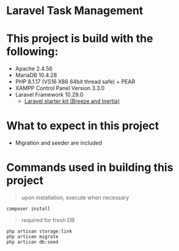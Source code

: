 # Laravel Task Management

# This project is build with the following:

* Apache 2.4.56
* MariaDB 10.4.28
* PHP 8.1.17 (VS16 X86 64bit thread safe) + PEAR
* XAMPP Control Panel Version 3.3.0
* Laravel Framework 10.29.0
  * [Laravel starter kit (Breeze and Inertia)](https://laravel.com/docs/10.x/starter-kits#breeze-and-inertia)

# What to expect in this project

* Migration and seeder are included  

# Commands used in building this project

> upon installation, execute when necessary
```
composer install
```

> required for fresh DB
```
php artisan storage:link
php artisan migrate
php artisan db:seed
```
